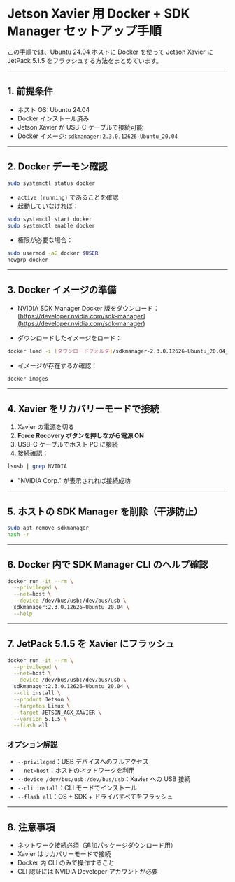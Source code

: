 # Jetson Xavier 用 Docker + SDK Manager セットアップ手順

この手順では、Ubuntu 24.04 ホストに Docker を使って Jetson Xavier に JetPack 5.1.5 をフラッシュする方法をまとめています。

---

## 1. 前提条件

- ホスト OS: Ubuntu 24.04  
- Docker インストール済み  
- Jetson Xavier が USB-C ケーブルで接続可能  
- Docker イメージ: `sdkmanager:2.3.0.12626-Ubuntu_20.04`  

---

## 2. Docker デーモン確認

```bash
sudo systemctl status docker
```

- `active (running)` であることを確認  
- 起動していなければ：
```bash
sudo systemctl start docker
sudo systemctl enable docker
```

- 権限が必要な場合：
```bash
sudo usermod -aG docker $USER
newgrp docker
```

---

## 3. Docker イメージの準備

- NVIDIA SDK Manager Docker 版をダウンロード：
[https://developer.nvidia.com/sdk-manager](https://developer.nvidia.com/sdk-manager)

- ダウンロードしたイメージをロード：
```bash
docker load -i [ダウンロードフォルダ]/sdkmanager-2.3.0.12626-Ubuntu_20.04_docker.tar.gz
```

- イメージが存在するか確認：
```bash
docker images
```

---

## 4. Xavier をリカバリーモードで接続

1. Xavier の電源を切る  
2. **Force Recovery ボタンを押しながら電源 ON**  
3. USB-C ケーブルでホスト PC に接続  
4. 接続確認：
```bash
lsusb | grep NVIDIA
```
- "NVIDIA Corp." が表示されれば接続成功

---

## 5. ホストの SDK Manager を削除（干渉防止）

```bash
sudo apt remove sdkmanager
hash -r
```

---

## 6. Docker 内で SDK Manager CLI のヘルプ確認

```bash
docker run -it --rm \
  --privileged \
  --net=host \
  --device /dev/bus/usb:/dev/bus/usb \
  sdkmanager:2.3.0.12626-Ubuntu_20.04 \
  --help
```

---

## 7. JetPack 5.1.5 を Xavier にフラッシュ

```bash
docker run -it --rm \
  --privileged \
  --net=host \
  --device /dev/bus/usb:/dev/bus/usb \
  sdkmanager:2.3.0.12626-Ubuntu_20.04 \
  --cli install \
  --product Jetson \
  --targetos Linux \
  --target JETSON_AGX_XAVIER \
  --version 5.1.5 \
  --flash all
```

### オプション解説

- `--privileged`：USB デバイスへのフルアクセス  
- `--net=host`：ホストのネットワークを利用  
- `--device /dev/bus/usb:/dev/bus/usb`：Xavier への USB 接続  
- `--cli install`：CLI モードでインストール  
- `--flash all`：OS + SDK + ドライバすべてをフラッシュ  

---

## 8. 注意事項

- ネットワーク接続必須（追加パッケージダウンロード用）  
- Xavier はリカバリーモードで接続  
- Docker 内 CLI のみで操作すること  
- CLI 認証には NVIDIA Developer アカウントが必要

